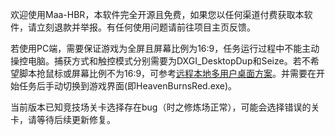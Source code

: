 欢迎使用Maa-HBR，本软件完全开源且免费，如果您以任何渠道付费获取本软件，请立刻退款并举报。有任何使用问题请前往项目主页反馈。

若使用PC端，需要保证游戏为全屏且屏幕比例为16:9，任务运行过程中不能主动操控电脑。捕获方式和触控模式分别需要为DXGI_DesktopDup和Seize。若不希望脚本抢鼠标或屏幕比例不为16:9，可参考[远程本地多用户桌面方案](https://www.bilibili.com/opus/805995851989123075)。并需要在开始任务后手动切换到游戏界面(即HeavenBurnsRed.exe)。

当前版本已知竞技场关卡选择存在bug（时之修炼场正常），可能会选择错误的关卡，请等待后续更新修复。